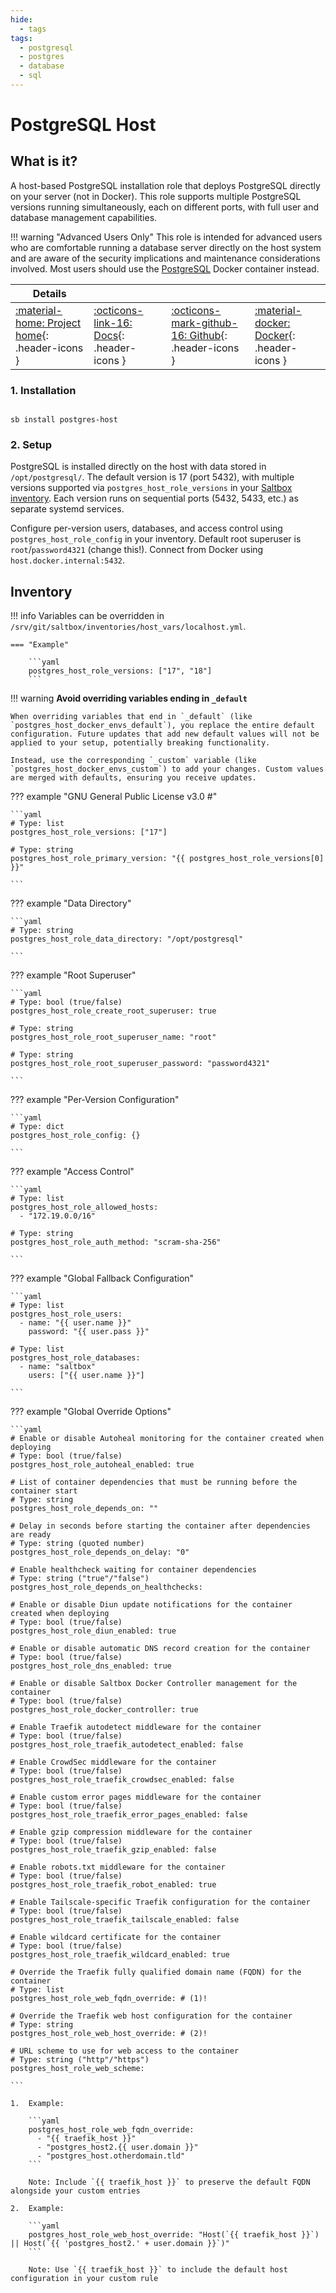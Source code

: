 ```yaml
---
hide:
  - tags
tags:
  - postgresql
  - postgres
  - database
  - sql
---
```


# PostgreSQL Host

## What is it?

A host-based PostgreSQL installation role that deploys PostgreSQL directly on your server (not in Docker). This role supports multiple PostgreSQL versions running simultaneously, each on different ports, with full user and database management capabilities.

!!! warning "Advanced Users Only"
    This role is intended for advanced users who are comfortable running a database server directly on the host system and are aware of the security implications and maintenance considerations involved. Most users should use the [PostgreSQL](postgres.md) Docker container instead.

| Details     |             |             |             |
|-------------|-------------|-------------|-------------|
| [:material-home: Project home](https://www.postgresql.org/){: .header-icons } | [:octicons-link-16: Docs](https://www.postgresql.org/docs/){: .header-icons } | [:octicons-mark-github-16: Github](https://github.com/postgres/postgres){: .header-icons } | [:material-docker: Docker](https://www.postgresql.org/){: .header-icons }|

### 1. Installation

``` shell

sb install postgres-host

```

### 2. Setup

PostgreSQL is installed directly on the host with data stored in `/opt/postgresql/`. The default version is 17 (port 5432), with multiple versions supported via `postgres_host_role_versions` in your [Saltbox inventory](../saltbox/inventory/index.md). Each version runs on sequential ports (5432, 5433, etc.) as separate systemd services.

Configure per-version users, databases, and access control using `postgres_host_role_config` in your inventory. Default root superuser is `root`/`password4321` (change this!). Connect from Docker using `host.docker.internal:5432`.

## Inventory
<!-- BEGIN SALTBOX MANAGED VARIABLES SECTION -->
<!-- This section is managed by saltbox/test.py - DO NOT EDIT MANUALLY -->
!!! info
    Variables can be overridden in `/srv/git/saltbox/inventories/host_vars/localhost.yml`.


    === "Example"

        ```yaml
        postgres_host_role_versions: ["17", "18"]
        ```

!!! warning
    **Avoid overriding variables ending in `_default`**

    When overriding variables that end in `_default` (like `postgres_host_docker_envs_default`), you replace the entire default configuration. Future updates that add new default values will not be applied to your setup, potentially breaking functionality.

    Instead, use the corresponding `_custom` variable (like `postgres_host_docker_envs_custom`) to add your changes. Custom values are merged with defaults, ensuring you receive updates.

??? example "GNU General Public License v3.0                      #"

    ```yaml
    # Type: list
    postgres_host_role_versions: ["17"]

    # Type: string
    postgres_host_role_primary_version: "{{ postgres_host_role_versions[0] }}"

    ```

??? example "Data Directory"

    ```yaml
    # Type: string
    postgres_host_role_data_directory: "/opt/postgresql"

    ```

??? example "Root Superuser"

    ```yaml
    # Type: bool (true/false)
    postgres_host_role_create_root_superuser: true

    # Type: string
    postgres_host_role_root_superuser_name: "root"

    # Type: string
    postgres_host_role_root_superuser_password: "password4321"

    ```

??? example "Per-Version Configuration"

    ```yaml
    # Type: dict
    postgres_host_role_config: {}

    ```

??? example "Access Control"

    ```yaml
    # Type: list
    postgres_host_role_allowed_hosts: 
      - "172.19.0.0/16"

    # Type: string
    postgres_host_role_auth_method: "scram-sha-256"

    ```

??? example "Global Fallback Configuration"

    ```yaml
    # Type: list
    postgres_host_role_users: 
      - name: "{{ user.name }}"
        password: "{{ user.pass }}"

    # Type: list
    postgres_host_role_databases: 
      - name: "saltbox"
        users: ["{{ user.name }}"]

    ```

??? example "Global Override Options"

    ```yaml
    # Enable or disable Autoheal monitoring for the container created when deploying
    # Type: bool (true/false)
    postgres_host_role_autoheal_enabled: true

    # List of container dependencies that must be running before the container start
    # Type: string
    postgres_host_role_depends_on: ""

    # Delay in seconds before starting the container after dependencies are ready
    # Type: string (quoted number)
    postgres_host_role_depends_on_delay: "0"

    # Enable healthcheck waiting for container dependencies
    # Type: string ("true"/"false")
    postgres_host_role_depends_on_healthchecks:

    # Enable or disable Diun update notifications for the container created when deploying
    # Type: bool (true/false)
    postgres_host_role_diun_enabled: true

    # Enable or disable automatic DNS record creation for the container
    # Type: bool (true/false)
    postgres_host_role_dns_enabled: true

    # Enable or disable Saltbox Docker Controller management for the container
    # Type: bool (true/false)
    postgres_host_role_docker_controller: true

    # Enable Traefik autodetect middleware for the container
    # Type: bool (true/false)
    postgres_host_role_traefik_autodetect_enabled: false

    # Enable CrowdSec middleware for the container
    # Type: bool (true/false)
    postgres_host_role_traefik_crowdsec_enabled: false

    # Enable custom error pages middleware for the container
    # Type: bool (true/false)
    postgres_host_role_traefik_error_pages_enabled: false

    # Enable gzip compression middleware for the container
    # Type: bool (true/false)
    postgres_host_role_traefik_gzip_enabled: false

    # Enable robots.txt middleware for the container
    # Type: bool (true/false)
    postgres_host_role_traefik_robot_enabled: true

    # Enable Tailscale-specific Traefik configuration for the container
    # Type: bool (true/false)
    postgres_host_role_traefik_tailscale_enabled: false

    # Enable wildcard certificate for the container
    # Type: bool (true/false)
    postgres_host_role_traefik_wildcard_enabled: true

    # Override the Traefik fully qualified domain name (FQDN) for the container
    # Type: list
    postgres_host_role_web_fqdn_override: # (1)!

    # Override the Traefik web host configuration for the container
    # Type: string
    postgres_host_role_web_host_override: # (2)!

    # URL scheme to use for web access to the container
    # Type: string ("http"/"https")
    postgres_host_role_web_scheme:

    ```

    1.  Example:

        ```yaml
        postgres_host_role_web_fqdn_override:
          - "{{ traefik_host }}"
          - "postgres_host2.{{ user.domain }}"
          - "postgres_host.otherdomain.tld"
        ```

        Note: Include `{{ traefik_host }}` to preserve the default FQDN alongside your custom entries

    2.  Example:

        ```yaml
        postgres_host_role_web_host_override: "Host(`{{ traefik_host }}`) || Host(`{{ 'postgres_host2.' + user.domain }}`)"
        ```

        Note: Use `{{ traefik_host }}` to include the default host configuration in your custom rule

<!-- END SALTBOX MANAGED VARIABLES SECTION -->
